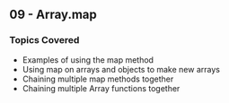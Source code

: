 ## 09 - Array.map

### Topics Covered

- Examples of using the map method
- Using map on arrays and objects to make new arrays
- Chaining multiple map methods together
- Chaining multiple Array functions together

